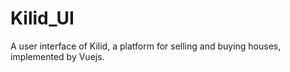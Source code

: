 # Kilid_UI
A user interface of Kilid, a platform for selling and buying houses, implemented by Vuejs.

